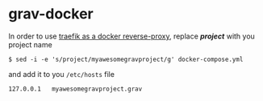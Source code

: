 # grav-docker

In order to use [traefik as a docker reverse-proxy](https://computerz.solutions/docker-compose-traefik/), replace *__project__* with you project name

```shell
$ sed -i -e 's/project/myawesomegravproject/g' docker-compose.yml
```

and add it to you `/etc/hosts` file

```
127.0.0.1   myawesomegravproject.grav
```
